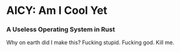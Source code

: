 # AICY: Am I Cool Yet
### A Useless Operating System in Rust

Why on earth did I make this? Fucking stupid. Fucking god. Kill me.